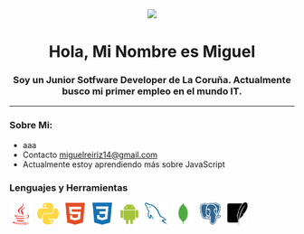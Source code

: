 <div id="header" align="center">
  <img src="https://media.giphy.com/media/zOvBKUUEERdNm/giphy.gif" width="200" />
  <h1 align="center">Hola, Mi Nombre es Miguel</h1>
  <h3 align="center"> Soy un Junior Sotfware Developer de La Coruña. Actualmente busco mi primer empleo en el mundo IT. </h3>
</div>

---
### Sobre Mi:

- aaa
- Contacto miguelreiriz14@gmail.com
- Actualmente estoy aprendiendo más sobre JavaScript

<div align="left">
  <h3>Lenguajes y Herramientas</h3>
  <div>
      <img src="https://github.com/devicons/devicon/blob/master/icons/java/java-plain.svg" tittle="JAVA" alt="Java" width="40" height="40"/>&nbsp;
    <img src="https://github.com/devicons/devicon/blob/master/icons/python/python-plain.svg" tittle="PYTHON" alt="Python" width="40" height="40"/>&nbsp;
    <img src="https://github.com/devicons/devicon/blob/master/icons/html5/html5-plain.svg" tittle="HTML5" alt="HTML" width="40" height="40"/>&nbsp;
    <img src="https://github.com/devicons/devicon/blob/master/icons/css3/css3-plain.svg" tittle="CSS3" alt="CSS" width="40" height="40"/>&nbsp;
    <img src="https://github.com/devicons/devicon/blob/master/icons/android/android-plain.svg" tittle="ANDROID" alt="Android" width="40" height="40"/>&nbsp;
    <img src="https://github.com/devicons/devicon/blob/master/icons/mysql/mysql-plain.svg" tittle="MYSQL" alt="MySql" width="40" height="40"/>&nbsp;
    <img src="https://github.com/devicons/devicon/blob/master/icons/mongodb/mongodb-plain.svg" tittle="MONGODB" alt="MongoDB" width="40" height="40"/>&nbsp;
    <img src="https://github.com/devicons/devicon/blob/master/icons/postgresql/postgresql-plain.svg" tittle="POSTGRESQL" alt="PostreSQL" width="40" height="40"/>&nbsp;
    <img src="https://github.com/devicons/devicon/blob/master/icons/sqlite/sqlite-plain.svg" tittle="SQLITE" alt="Sqlite" width="40" height="40"/>&nbsp;
</div>
